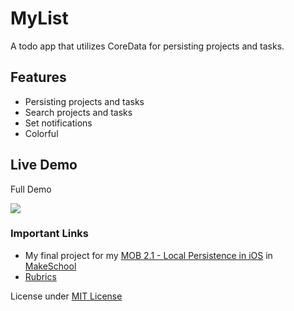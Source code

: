 # MyList
A todo app that utilizes CoreData for persisting projects and tasks. 

## Features
- Persisting projects and tasks
- Search projects and tasks
- Set notifications
- Colorful

## Live Demo
  Full Demo    

  <img src="https://github.com/SamuelFolledo/MyList/blob/master/static/MOB2-1FinalProjectDemo.gif?raw=true">  


### Important Links
- My final project for my [MOB 2.1 - Local Persistence in iOS](https://make-school-courses.github.io/MOB-2.1-Local-Persistence-in-iOS/#/) in [MakeSchool](makeschool.com) 
- [Rubrics](Rubrics.md)

License under [MIT License](LICENSE)

